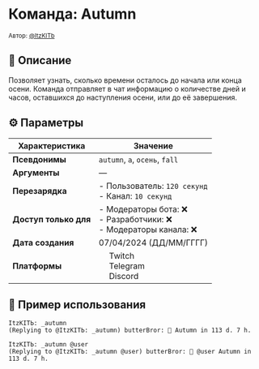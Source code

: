 # Команда: Autumn  
<sup>Автор: [@ItzKITb](https://twitch.tv/itzkitb)</sup>  

## 📝 Описание  
Позволяет узнать, сколько времени осталось до начала или конца осени. Команда отправляет в чат информацию о количестве дней и часов, оставшихся до наступления осени, или до её завершения.  

## ⚙️ Параметры  
| Характеристика        | Значение                     |  
|-----------------------|------------------------------|  
| **Псевдонимы**        | `autumn`, `a`, `осень`, `fall` |  
| **Аргументы**         | —                            |  
| **Перезарядка**       | - Пользователь: `120 секунд`<br>- Канал: `10 секунд` |  
| **Доступ только для** | - Модераторы бота: ❌<br>- Разработчики: ❌<br>- Модераторы канала: ❌ |  
| **Дата создания**     | 07/04/2024 (ДД/ММ/ГГГГ)      |  
| **Платформы**         | <img src="https://upload.wikimedia.org/wikipedia/commons/thumb/c/ce/Twitch_logo_2019.svg/512px-Twitch_logo_2019.svg.png" width="16"> Twitch<br><img src="https://upload.wikimedia.org/wikipedia/commons/thumb/8/83/Telegram_2019_Logo.svg/512px-Telegram_2019_Logo.svg.png" width="16"> Telegram<br><img src="https://upload.wikimedia.org/wikipedia/ru/thumb/b/b7/Discord_logo_svg.svg/675px-Discord_logo_svg.svg.png" width="16"> Discord |  

## 💬 Пример использования  
```
ItzKITЬ: _autumn
(Replying to @ItzKITЬ: _autumn) butterBror: 🍂 Autumn in 113 d. 7 h.

ItzKITЬ: _autumn @user
(Replying to @ItzKITЬ: _autumn @user) butterBror: 🍂 @user Autumn in 113 d. 7 h. 
```  
